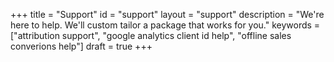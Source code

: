 +++
title = "Support"
id = "support"
layout = "support"
description = "We're here to help. We'll custom tailor a package that works for you."
keywords = ["attribution support", "google analytics client id help", "offline sales converions help"]
draft = true
+++
